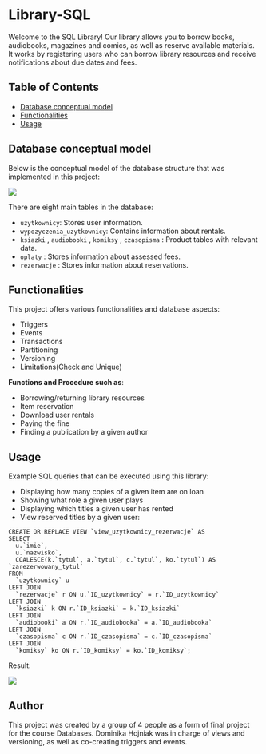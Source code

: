 # Library-SQL

Welcome to the SQL Library! Our library allows you to borrow books, audiobooks, magazines and comics, as well as reserve available materials. It works by registering users who can borrow library resources and receive notifications about due dates and fees.

## Table of Contents
- [Database conceptual model](#database-conceptual-model)
- [Functionalities](#functionalities)
- [Usage](#usage)

## Database conceptual model

Below is the conceptual model of the database structure that was implemented in this project:

<img src="https://github.com/dominikahojniak/Library-SQL/assets/122748213/568c8012-fdfa-46e7-8fd1-1567a1d06050" width=”50%” height=”50%”></img>

There are eight main tables in the database:
- `uzytkownicy`: Stores user information.
- `wypozyczenia_uzytkownicy`: Contains information about rentals.
- `ksiazki` , `audiobooki` , `komiksy` , `czasopisma` : Product tables with relevant data.
- `oplaty` : Stores information about assessed fees.
- `rezerwacje` : Stores information about reservations.


## Functionalities

This project offers various functionalities and database aspects:
- Triggers
- Events
- Transactions
- Partitioning
- Versioning
- Limitations(Check and Unique)

 **Functions and Procedure such as**:

- Borrowing/returning library resources
- Item reservation
- Download user rentals
- Paying the fine
- Finding a publication by a given author

## Usage

Example SQL queries that can be executed using this library:

- Displaying how many copies of a given item are on loan
- Showing what role a given user plays
- Displaying which titles a given user has rented
- View reserved titles by a given user:

```
CREATE OR REPLACE VIEW `view_uzytkownicy_rezerwacje` AS
SELECT
  u.`imie`,
  u.`nazwisko`,
  COALESCE(k.`tytul`, a.`tytul`, c.`tytul`, ko.`tytul`) AS `zarezerwowany_tytul`
FROM
  `uzytkownicy` u
LEFT JOIN
  `rezerwacje` r ON u.`ID_uzytkownicy` = r.`ID_uzytkownicy`
LEFT JOIN
  `ksiazki` k ON r.`ID_ksiazki` = k.`ID_ksiazki`
LEFT JOIN
  `audiobooki` a ON r.`ID_audiobooka` = a.`ID_audiobooka`
LEFT JOIN
  `czasopisma` c ON r.`ID_czasopisma` = c.`ID_czasopisma`
LEFT JOIN
  `komiksy` ko ON r.`ID_komiksy` = ko.`ID_komiksy`;
```
Result:

<img src="https://github.com/dominikahojniak/Library-SQL/assets/122748213/7a90234e-0b56-467e-9308-2934e1a5f29c" width=”50%” height=”50%”></img>

## Author

This project was created by a group of 4 people as a form of final project for the course Databases.
Dominika Hojniak was in charge of views and versioning, as well as co-creating triggers and events.

